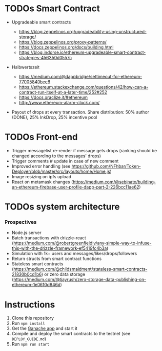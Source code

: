 # TODOs Smart Contract

- Upgradeable smart contracts

  - https://blog.zeppelinos.org/upgradeability-using-unstructured-storage/
  - https://blog.zeppelinos.org/proxy-patterns/
  - https://docs.zeppelinos.org/docs/building.html
  - https://blog.indorse.io/ethereum-upgradeable-smart-contract-strategies-456350d0557c

- Halbwertszeit

  - https://medium.com/@dappbridge/settimeout-for-ethereum-77005840bee8
  - https://ethereum.stackexchange.com/questions/42/how-can-a-contract-run-itself-at-a-later-time/252#252
  - https://docs.oraclize.it/#ethereum
  - http://www.ethereum-alarm-clock.com/

- Payout of drops at every transaction. Share distribution: 50% author (DONE), 25% InkDrop, 25% incentive pool

# TODOs Front-end

- Trigger messagelist re-render if message gets drops (ranking should be changed according to the messages' drops)
- Trigger comments # update in case of new comment
- Improved error handling (see https://github.com/NFhbar/Token-Deployer/blob/master/src/layouts/home/Home.js)
- Image resizing on ipfs upload
- React on metamask changes (https://medium.com/@sebinatx/building-an-ethereum-firebase-user-profile-dapp-part-2-226bcc11ae62)

# TODOs system architecture

### Prospectives

- Node.js server
- Batch transactions with drizzle-react (https://medium.com/@robertgreenfieldiv/any-simple-way-to-infuse-this-with-the-drizzle-framework-ef5419fc4b3a)
- Simulation with 1k+ users and messages/likes/drops/followers
- Return structs from smart contract functions
- Stateless smart contracts (https://medium.com/@childsmaidment/stateless-smart-contracts-21830b0cd1b6) or zero data storage (https://medium.com/@tjayrush/zero-storage-data-publishing-on-ethereum-1e0610d846d)

# Instructions

1.  Clone this repository
2.  Run `npm install`
3.  Get the [Ganache app](http://truffleframework.com/ganache/) and start it
4.  Compile and deploy the smart contracts to the testnet (see `DEPLOY_GUIDE.md`)
5.  Run `npm run start`
